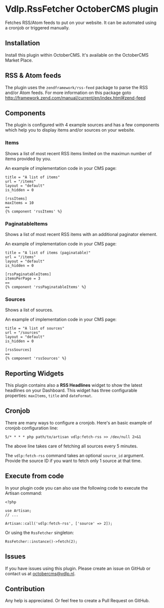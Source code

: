 # Vdlp.RssFetcher OctoberCMS plugin

Fetches RSS/Atom feeds to put on your website. It can be automated using a cronjob or triggered manually.

## Installation

Install this plugin within OctoberCMS. It's available on the OctoberCMS Market Place.

## RSS & Atom feeds

The plugin uses the `zendframework/rss-feed` package to parse the RSS and/or Atom feeds. For more information on this package goto http://framework.zend.com/manual/current/en/index.html#zend-feed

## Components

The plugin is configured with 4 example sources and has a few components which help you to display items and/or sources on your website.

### Items

Shows a list of most recent RSS items limited on the maximun number of items provided by you.

An example of implementation code in your CMS page:

````
title = "A list of items"
url = "/items"
layout = "default"
is_hidden = 0

[rssItems]
maxItems = 10
==
{% component 'rssItems' %}
````

### PaginatableItems

Shows a list of most recent RSS items with an additional paginator element.

An example of implementation code in your CMS page:

````
title = "A list of items (paginatable)"
url = "/items"
layout = "default"
is_hidden = 0

[rssPaginatableItems]
itemsPerPage = 3
==
{% component 'rssPaginatableItems' %}
````

### Sources

Shows a list of sources.

An example of implementation code in your CMS page:

````
title = "A list of sources"
url = "/sources"
layout = "default"
is_hidden = 0

[rssSources]
==
{% component 'rssSources' %}
````

## Reporting Widgets

This plugin contains also a **RSS Headlines** widget to show the latest headlines on your Dashboard. This widget has three configurable properties: `maxItems`, `title` and `dateFormat`.

## Cronjob

There are many ways to configure a cronjob. Here's an basic example of cronjob configuration line:

````
5/* * * * php path/to/artisan vdlp:fetch-rss >> /dev/null 2>&1
````

The above line takes care of fetching all sources every 5 minutes.

The `vdlp:fetch-rss` command takes an optional `source_id` argument. Provide the source ID if you want to fetch only 1 source at that time.

## Execute from code

In your plugin code you can also use the following code to execute the Artisan command:

````
<?php

use Artisan;
// ...

Artisan::call('vdlp:fetch-rss', ['source' => 2]);
````

Or using the `RssFetcher` singleton:

````
RssFetcher::instance()->fetch(2);
````

## Issues

If you have issues using this plugin. Please create an issue on GitHub or contact us at [octobercms@vdlp.nl]().

## Contribution

Any help is appreciated. Or feel free to create a Pull Request on GitHub.
